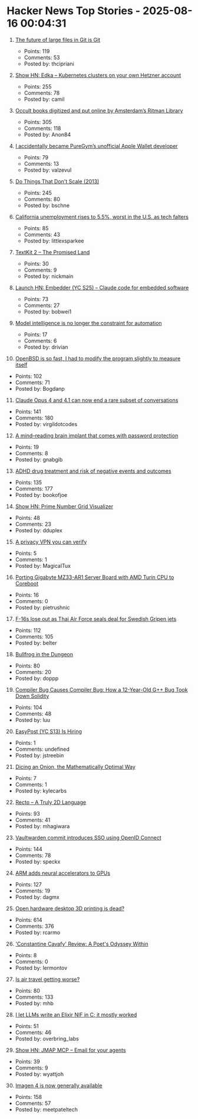 # Hacker News Top Stories - 2025-08-16 00:04:31

1. [The future of large files in Git is Git](https://tylercipriani.com/blog/2025/08/15/git-lfs/)
   - Points: 119
   - Comments: 53
   - Posted by: thcipriani

2. [Show HN: Edka – Kubernetes clusters on your own Hetzner account](https://edka.io)
   - Points: 255
   - Comments: 78
   - Posted by: camil

3. [Occult books digitized and put online by Amsterdam’s Ritman Library](https://www.openculture.com/2025/08/2178-occult-books-now-digitized-put-online.html)
   - Points: 305
   - Comments: 118
   - Posted by: Anon84

4. [I accidentally became PureGym’s unofficial Apple Wallet developer](https://drobinin.com/posts/how-i-accidentally-became-puregyms-unofficial-apple-wallet-developer/)
   - Points: 79
   - Comments: 13
   - Posted by: valzevul

5. [Do Things That Don't Scale (2013)](https://paulgraham.com/ds.html)
   - Points: 245
   - Comments: 80
   - Posted by: bschne

6. [California unemployment rises to 5.5%, worst in the U.S. as tech falters](https://www.sfchronicle.com/california/article/unemployment-rate-rises-tech-20819276.php)
   - Points: 85
   - Comments: 43
   - Posted by: littlexsparkee

7. [TextKit 2 – The Promised Land](https://blog.krzyzanowskim.com/2025/08/14/textkit-2-the-promised-land/)
   - Points: 30
   - Comments: 9
   - Posted by: nickmain

8. [Launch HN: Embedder (YC S25) – Claude code for embedded software](undefined)
   - Points: 73
   - Comments: 27
   - Posted by: bobwei1

9. [Model intelligence is no longer the constraint for automation](https://latentintent.substack.com/p/model-intelligence-is-no-longer-the)
   - Points: 17
   - Comments: 6
   - Posted by: drivian

10. [OpenBSD is so fast, I had to modify the program slightly to measure itself](https://flak.tedunangst.com/post/is-OpenBSD-10x-faster-than-Linux)
   - Points: 102
   - Comments: 71
   - Posted by: Bogdanp

11. [Claude Opus 4 and 4.1 can now end a rare subset of conversations](https://www.anthropic.com/research/end-subset-conversations)
   - Points: 141
   - Comments: 180
   - Posted by: virgildotcodes

12. [A mind–reading brain implant that comes with password protection](https://www.nature.com/articles/d41586-025-02589-5)
   - Points: 19
   - Comments: 8
   - Posted by: gnabgib

13. [ADHD drug treatment and risk of negative events and outcomes](https://www.bmj.com/content/390/bmj-2024-083658)
   - Points: 135
   - Comments: 177
   - Posted by: bookofjoe

14. [Show HN: Prime Number Grid Visualizer](https://enda.sh/primegrid/)
   - Points: 48
   - Comments: 23
   - Posted by: dduplex

15. [A privacy VPN you can verify](https://vp.net/l/en-US/blog/Don%27t-Trust-Verify)
   - Points: 5
   - Comments: 1
   - Posted by: MagicalTux

16. [Porting Gigabyte MZ33-AR1 Server Board with AMD Turin CPU to Coreboot](https://blog.3mdeb.com/2025/2025-08-07-gigabyte_mz33_ar1_part1/)
   - Points: 16
   - Comments: 0
   - Posted by: pietrushnic

17. [F-16s lose out as Thai Air Force seals deal for Swedish Gripen jets](https://www.scmp.com/news/asia/southeast-asia/article/3320828/us-f-16s-lose-out-thai-air-force-seals-us600-million-deal-swedish-gripen-jets)
   - Points: 112
   - Comments: 105
   - Posted by: belter

18. [Bullfrog in the Dungeon](https://www.filfre.net/2025/08/bullfrog-in-the-dungeon/)
   - Points: 80
   - Comments: 20
   - Posted by: doppp

19. [Compiler Bug Causes Compiler Bug: How a 12-Year-Old G++ Bug Took Down Solidity](https://osec.io/blog/2025-08-11-compiler-bug-causes-compiler-bug/)
   - Points: 104
   - Comments: 48
   - Posted by: luu

20. [EasyPost (YC S13) Is Hiring](https://www.easypost.com/careers)
   - Points: 1
   - Comments: undefined
   - Posted by: jstreebin

21. [Dicing an Onion, the Mathematically Optimal Way](https://pudding.cool/2025/08/onions/)
   - Points: 7
   - Comments: 1
   - Posted by: kylecarbs

22. [Recto – A Truly 2D Language](https://masatohagiwara.net/recto.html)
   - Points: 93
   - Comments: 41
   - Posted by: mhagiwara

23. [Vaultwarden commit introduces SSO using OpenID Connect](https://github.com/dani-garcia/vaultwarden/pull/3899)
   - Points: 144
   - Comments: 78
   - Posted by: speckx

24. [ARM adds neural accelerators to GPUs](https://newsroom.arm.com/news/arm-announces-arm-neural-technology)
   - Points: 127
   - Comments: 19
   - Posted by: dagmx

25. [Open hardware desktop 3D printing is dead?](https://www.josefprusa.com/articles/open-hardware-in-3d-printing-is-dead/)
   - Points: 614
   - Comments: 376
   - Posted by: rcarmo

26. ['Constantine Cavafy' Review: A Poet's Odyssey Within](https://www.wsj.com/arts-culture/books/constantine-cavafy-review-a-poets-odyssey-within-1e341d7c)
   - Points: 8
   - Comments: 0
   - Posted by: lermontov

27. [Is air travel getting worse?](https://www.maximum-progress.com/p/is-air-travel-getting-worse)
   - Points: 80
   - Comments: 133
   - Posted by: mhb

28. [I let LLMs write an Elixir NIF in C; it mostly worked](https://overbring.com/blog/2025-08-13-writing-an-elixir-nif-with-genai/)
   - Points: 51
   - Comments: 46
   - Posted by: overbring_labs

29. [Show HN: JMAP MCP – Email for your agents](https://github.com/wyattjoh/jmap-mcp)
   - Points: 39
   - Comments: 9
   - Posted by: wyattjoh

30. [Imagen 4 is now generally available](https://developers.googleblog.com/en/announcing-imagen-4-fast-and-imagen-4-family-generally-available-in-the-gemini-api/)
   - Points: 158
   - Comments: 57
   - Posted by: meetpateltech

